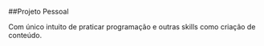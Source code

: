 ##Projeto Pessoal

Com único intuito de praticar programação e outras skills como criação de conteúdo.